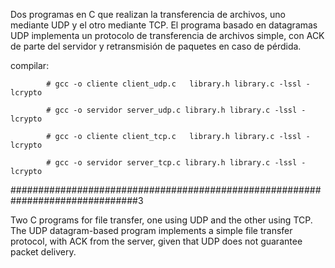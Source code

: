 Dos programas en C que realizan la transferencia de archivos, uno mediante UDP y el otro mediante TCP. 
El programa basado en datagramas UDP implementa un protocolo de transferencia de archivos simple, 
con ACK de parte del servidor y retransmisión de paquetes en caso de pérdida.


compilar:   
            
            # gcc -o cliente client_udp.c   library.h library.c -lssl -lcrypto

            # gcc -o servidor server_udp.c library.h library.c -lssl -lcrypto
            
            # gcc -o cliente client_tcp.c   library.h library.c -lssl -lcrypto
            
            # gcc -o servidor server_tcp.c library.h library.c -lssl -lcrypto
            

###############################################################################3

Two C programs for file transfer, one using UDP and the other using TCP.
The UDP datagram-based program implements a simple file transfer protocol,
with ACK from the server, given that UDP does not guarantee packet delivery.
